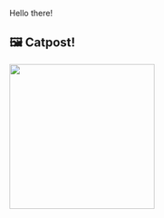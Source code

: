 Hello there!



## 🖼️ Catpost!

<sub>
    <img src="https://cdn2.thecatapi.com/images/4nn.jpg" height="256">
</sub>

